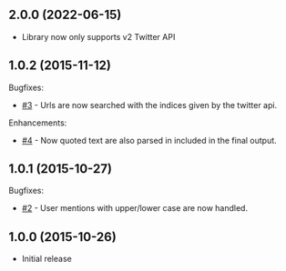 ## 2.0.0 (2022-06-15)

 - Library now only supports v2 Twitter API

## 1.0.2 (2015-11-12)

Bugfixes:

  - [#3](https://github.com/blessenm/tweet-to-html/issues/3) - Urls are now searched with the indices given by the twitter api.

Enhancements:

  - [#4](https://github.com/blessenm/tweet-to-html/issues/4) - Now quoted text are also parsed in included in the final output.

## 1.0.1 (2015-10-27)

Bugfixes:

  - [#2](https://github.com/blessenm/tweet-to-html/issues/2) - User mentions with upper/lower case are now handled.

## 1.0.0 (2015-10-26)
  - Initial release
